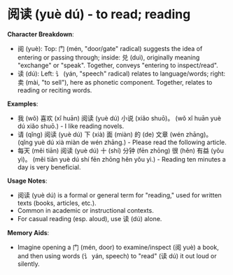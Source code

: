 # **阅读 (yuè dú) - to read; reading**

**Character Breakdown**:  
- 阅 (yuè): Top: 门 (mén, "door/gate" radical) suggests the idea of entering or passing through; inside: 兑 (duì), originally meaning "exchange" or "speak". Together, conveys "entering to inspect/read".  
- 读 (dú): Left: 讠 (yán, "speech" radical) relates to language/words; right: 卖 (mài, "to sell"), here as phonetic component. Together, relates to reading or reciting words.

**Examples**:  
- 我 (wǒ) 喜欢 (xǐ huān) 阅读 (yuè dú) 小说 (xiǎo shuō)。 (wǒ xǐ huān yuè dú xiǎo shuō.) - I like reading novels.  
- 请 (qǐng) 阅读 (yuè dú) 下 (xià) 面 (miàn) 的 (de) 文章 (wén zhāng)。 (qǐng yuè dú xià miàn de wén zhāng.) - Please read the following article.  
- 每天 (měi tiān) 阅读 (yuè dú) 十 (shí) 分钟 (fēn zhōng) 很 (hěn) 有益 (yǒu yì)。 (měi tiān yuè dú shí fēn zhōng hěn yǒu yì.) - Reading ten minutes a day is very beneficial.

**Usage Notes**:  
- 阅读 (yuè dú) is a formal or general term for "reading," used for written texts (books, articles, etc.).  
- Common in academic or instructional contexts.  
- For casual reading (esp. aloud), use 读 (dú) alone.

**Memory Aids**:  
- Imagine opening a 门 (mén, door) to examine/inspect (阅 yuè) a book, and then using words (讠 yán, speech) to "read" (读 dú) it out loud or silently.